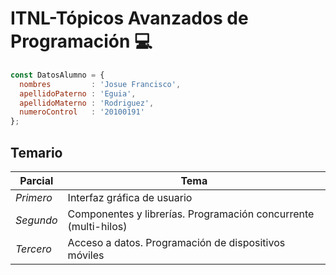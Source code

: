 # **ITNL-Tópicos Avanzados de Programación** 	:computer:
```js
const DatosAlumno = {
  nombres         : 'Josue Francisco',
  apellidoPaterno : 'Eguia',
  apellidoMaterno : 'Rodriguez',
  numeroControl   : '20100191'
};
```
## Temario
| Parcial     	 	| Tema 																										          |
| ----------- 		| ----------------------------------------------------------------- |
| *Primero*      	| Interfaz gráfica de usuario       																|
| *Segundo*   		| Componentes y librerías. Programación concurrente (multi-hilos) 	| 
| *Tercero*      	| Acceso a datos. Programación de dispositivos móviles       				|   
